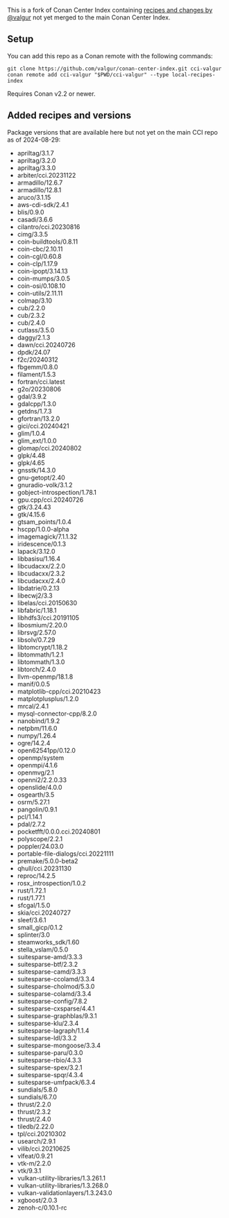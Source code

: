 This is a fork of Conan Center Index containing [recipes and changes by @valgur](https://github.com/conan-io/conan-center-index/pulls?q=is%3Aopen+is%3Apr+author%3Avalgur+sort%3Aupdated-desc) not yet merged to the main Conan Center Index.

## Setup

You can add this repo as a Conan remote with the following commands:

```
git clone https://github.com/valgur/conan-center-index.git cci-valgur
conan remote add cci-valgur "$PWD/cci-valgur" --type local-recipes-index
```

Requires Conan v2.2 or newer.

## Added recipes and versions

Package versions that are available here but not yet on the main CCI repo as of 2024-08-29:

- apriltag/3.1.7
- apriltag/3.2.0
- apriltag/3.3.0
- arbiter/cci.20231122
- armadillo/12.6.7
- armadillo/12.8.1
- aruco/3.1.15
- aws-cdi-sdk/2.4.1
- blis/0.9.0
- casadi/3.6.6
- cilantro/cci.20230816
- cimg/3.3.5
- coin-buildtools/0.8.11
- coin-cbc/2.10.11
- coin-cgl/0.60.8
- coin-clp/1.17.9
- coin-ipopt/3.14.13
- coin-mumps/3.0.5
- coin-osi/0.108.10
- coin-utils/2.11.11
- colmap/3.10
- cub/2.2.0
- cub/2.3.2
- cub/2.4.0
- cutlass/3.5.0
- daggy/2.1.3
- dawn/cci.20240726
- dpdk/24.07
- f2c/20240312
- fbgemm/0.8.0
- filament/1.5.3
- fortran/cci.latest
- g2o/20230806
- gdal/3.9.2
- gdalcpp/1.3.0
- getdns/1.7.3
- gfortran/13.2.0
- gici/cci.20240421
- glim/1.0.4
- glim_ext/1.0.0
- glomap/cci.20240802
- glpk/4.48
- glpk/4.65
- gnsstk/14.3.0
- gnu-getopt/2.40
- gnuradio-volk/3.1.2
- gobject-introspection/1.78.1
- gpu.cpp/cci.20240726
- gtk/3.24.43
- gtk/4.15.6
- gtsam_points/1.0.4
- hscpp/1.0.0-alpha
- imagemagick/7.1.1.32
- iridescence/0.1.3
- lapack/3.12.0
- libbasisu/1.16.4
- libcudacxx/2.2.0
- libcudacxx/2.3.2
- libcudacxx/2.4.0
- libdatrie/0.2.13
- libecwj2/3.3
- libelas/cci.20150630
- libfabric/1.18.1
- libhdfs3/cci.20191105
- libosmium/2.20.0
- librsvg/2.57.0
- libsolv/0.7.29
- libtomcrypt/1.18.2
- libtommath/1.2.1
- libtommath/1.3.0
- libtorch/2.4.0
- llvm-openmp/18.1.8
- manif/0.0.5
- matplotlib-cpp/cci.20210423
- matplotplusplus/1.2.0
- mrcal/2.4.1
- mysql-connector-cpp/8.2.0
- nanobind/1.9.2
- netpbm/11.6.0
- numpy/1.26.4
- ogre/14.2.4
- open62541pp/0.12.0
- openmp/system
- openmpi/4.1.6
- openmvg/2.1
- openni2/2.2.0.33
- openslide/4.0.0
- osgearth/3.5
- osrm/5.27.1
- pangolin/0.9.1
- pcl/1.14.1
- pdal/2.7.2
- pocketfft/0.0.0.cci.20240801
- polyscope/2.2.1
- poppler/24.03.0
- portable-file-dialogs/cci.20221111
- premake/5.0.0-beta2
- qhull/cci.20231130
- reproc/14.2.5
- rosx_introspection/1.0.2
- rust/1.72.1
- rust/1.77.1
- sfcgal/1.5.0
- skia/cci.20240727
- sleef/3.6.1
- small_gicp/0.1.2
- splinter/3.0
- steamworks_sdk/1.60
- stella_vslam/0.5.0
- suitesparse-amd/3.3.3
- suitesparse-btf/2.3.2
- suitesparse-camd/3.3.3
- suitesparse-ccolamd/3.3.4
- suitesparse-cholmod/5.3.0
- suitesparse-colamd/3.3.4
- suitesparse-config/7.8.2
- suitesparse-cxsparse/4.4.1
- suitesparse-graphblas/9.3.1
- suitesparse-klu/2.3.4
- suitesparse-lagraph/1.1.4
- suitesparse-ldl/3.3.2
- suitesparse-mongoose/3.3.4
- suitesparse-paru/0.3.0
- suitesparse-rbio/4.3.3
- suitesparse-spex/3.2.1
- suitesparse-spqr/4.3.4
- suitesparse-umfpack/6.3.4
- sundials/5.8.0
- sundials/6.7.0
- thrust/2.2.0
- thrust/2.3.2
- thrust/2.4.0
- tiledb/2.22.0
- tpl/cci.20210302
- usearch/2.9.1
- vilib/cci.20210625
- vlfeat/0.9.21
- vtk-m/2.2.0
- vtk/9.3.1
- vulkan-utility-libraries/1.3.261.1
- vulkan-utility-libraries/1.3.268.0
- vulkan-validationlayers/1.3.243.0
- xgboost/2.0.3
- zenoh-c/0.10.1-rc

